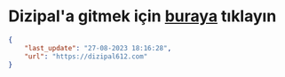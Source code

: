 # Dizipal'a gitmek için [buraya](https://dizipal612.com) tıklayın
    
```json
{
    "last_update": "27-08-2023 18:16:28",
    "url": "https://dizipal612.com"
}
```